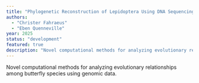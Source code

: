 ```yaml
---
title: "Phylogenetic Reconstruction of Lepidoptera Using DNA Sequencing"
authors: 
  - "Christer Fahraeus"
  - "Eben Quenneville"
year: 2025
status: "development"
featured: true
description: "Novel computational methods for analyzing evolutionary relationships among butterfly species using genomic data."
---
```


Novel computational methods for analyzing evolutionary relationships among butterfly species using genomic data. 

